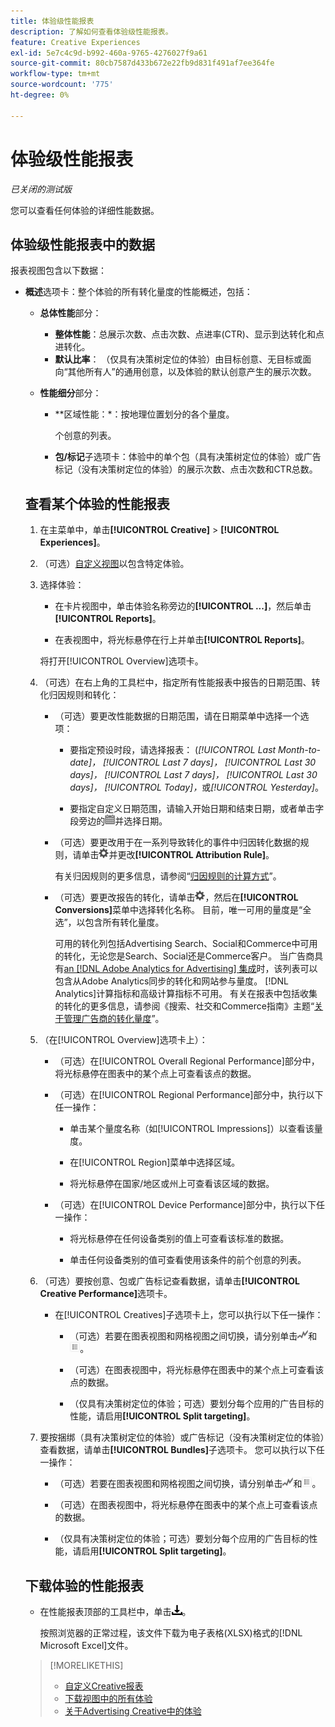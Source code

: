 ```yaml
---
title: 体验级性能报表
description: 了解如何查看体验级性能报表。
feature: Creative Experiences
exl-id: 5e7c4c9d-b992-460a-9765-4276027f9a61
source-git-commit: 80cb7587d433b672e22fb9d831f491af7ee364fe
workflow-type: tm+mt
source-wordcount: '775'
ht-degree: 0%

---
```


# 体验级性能报表

*已关闭的测试版*

您可以查看任何体验的详细性能数据。

## 体验级性能报表中的数据

报表视图包含以下数据：

* **概述**&#x200B;选项卡：整个体验的所有转化量度的性能概述，包括：

  <!-- Currently, the only metric in the settings list at the top of this main tab is "Select All." And I don't see this as of 2/8:  You can optionally combine two metrics at a time into a single chart. -->

   * **总体性能**&#x200B;部分：

      * **整体性能**：总展示次数、点击次数、点进率(CTR)、显示到达转化和点进转化。

     <!--
     ![Overall performance](/help/creative/assets/experience-report-overall-performance.png "Overall performance"){width="100" zoomable="yes"}
          -->

      * **默认比率**： （仅具有决策树定位的体验）由目标创意、无目标或面向“其他所有人”的通用创意，以及体验的默认创意产生的展示次数。

     <!--
     ![Default rate](/help/creative/assets/experience-report-default-rate.png "Default rate"){width="100" zoomable="yes"} 
     -->

   * **性能细分**&#x200B;部分：

      * **区域性能：*：按地理位置划分的各个量度。

        <!--   
      ![Regional performance](/help/creative/assets/experience-report-regional-performance.png "Regional performance"){width="100" zoomable="yes"}
      -->

      * **设备性能：**&#x200B;按设备类型、操作系统和浏览器列出的各个量度。 （可选）单击任何设备类别的值，以查看符合该条件的前<!-- NN -->个创意的列表。

        <!--    
      ![Device performance](/help/creative/assets/experience-report-device-performance.png "Device performance"){width="100" zoomable="yes"}
      -->

* **Creative性能**&#x200B;选项卡*：按创意和捆绑包或广告标记显示的性能概述，包括：

   * **创意内容**&#x200B;子选项卡：体验中每个创意内容的展示次数、点击次数和CTR总数。<!-- No breakdown yet for the individual ad elements and/or the served ads. -->

   * **包/标记**&#x200B;子选项卡：体验中的单个包（具有决策树定位的体验）或广告标记（没有决策树定位的体验）的展示次数、点击次数和CTR总数。

## 查看某个体验的性能报表

1. 在主菜单中，单击&#x200B;**[!UICONTROL Creative]** > **[!UICONTROL Experiences]**。

1. （可选）[自定义视图](/help/creative/introduction/customize-data-views.md)以包含特定体验。

1. 选择体验：

   * 在卡片视图中，单击体验名称旁边的&#x200B;**[!UICONTROL ...]**，然后单击&#x200B;**[!UICONTROL Reports]**。

   * 在表视图中，将光标悬停在行上并单击&#x200B;**[!UICONTROL Reports]**。

   将打开[!UICONTROL Overview]选项卡。

1. （可选）在右上角的工具栏中，指定所有性能报表中报告的日期范围、转化归因规则和转化：

   * （可选）要更改性能数据的日期范围，请在日期菜单中选择一个选项：

      * 要指定预设时段，请选择报表： (*[!UICONTROL Last Month-to-date]，* *[!UICONTROL Last 7 days]，* *[!UICONTROL Last 30 days]，* *[!UICONTROL Last 7 days]，* *[!UICONTROL Last 30 days]，* *[!UICONTROL Today]，*&#x200B;或&#x200B;*[!UICONTROL Yesterday]*。

      * 要指定自定义日期范围，请输入开始日期和结束日期，或者单击字段旁边的![日历图标](/help/search-social-commerce/assets/calendar.png)并选择日期。

   * （可选）要更改用于在一系列导致转化的事件中归因转化数据的规则，请单击![设置](/help/creative/assets/settings.png)并更改&#x200B;**[!UICONTROL Attribution Rule]**。

     有关归因规则的更多信息，请参阅“[归因规则的计算方式](/help/search-social-commerce/reports/attribution-rules.md)”。

   * （可选）要更改报告的转化，请单击![设置](/help/creative/assets/settings.png)，然后在&#x200B;**[!UICONTROL Conversions]**&#x200B;菜单中选择转化名称。 目前，唯一可用的量度是“全选”，以包含所有转化量度。

     可用的转化列包括Advertising Search、Social和Commerce中可用的转化，无论您是Search、Social还是Commerce客户。 当广告商具有[an [!DNL Adobe Analytics for Advertising] 集成](/help/integrations/analytics/overview.md)时，该列表可以包含从Adobe Analytics同步的转化和网站参与量度。 [!DNL Analytics]计算指标和高级计算指标不可用。 有关在报表中包括收集的转化的更多信息，请参阅《搜索、社交和Commerce指南》主题“[关于管理广告商的转化量度](/help/search-social-commerce/admin/conversion-metrics/conversion-metric-about.md)”。

1. （在[!UICONTROL Overview]选项卡上）：

   * （可选）在[!UICONTROL Overall Regional Performance]部分中，将光标悬停在图表中的某个点上可查看该点的数据。

   * （可选）在[!UICONTROL Regional Performance]部分中，执行以下任一操作：

      * 单击某个量度名称（如[!UICONTROL Impressions]）以查看该量度。

      * 在[!UICONTROL Region]菜单中选择区域。

      * 将光标悬停在国家/地区或州上可查看该区域的数据。

   * （可选）在[!UICONTROL Device Performance]部分中，执行以下任一操作：

      * 将光标悬停在任何设备类别的值上可查看该标准的数据。

      * 单击任何设备类别的值可查看使用该条件的前<!-- NN-->个创意的列表。

1. （可选）要按创意、包或广告标记查看数据，请单击&#x200B;**[!UICONTROL Creative Performance]**&#x200B;选项卡。

   * 在[!UICONTROL Creatives]子选项卡上，您可以执行以下任一操作：

      * （可选）若要在图表视图和网格视图之间切换，请分别单击![图表](/help/creative/assets/chart-view-button.png "图表")和![网格](/help/creative/assets/table-view-button.png "网格")。

      * （可选）在图表视图中，将光标悬停在图表中的某个点上可查看该点的数据。

      * （仅具有决策树定位的体验；可选）要划分每个应用的广告目标的性能，请启用&#x200B;**[!UICONTROL Split targeting]**。

1. 要按捆绑（具有决策树定位的体验）或广告标记（没有决策树定位的体验）查看数据，请单击&#x200B;**[!UICONTROL Bundles]**&#x200B;子选项卡。 您可以执行以下任一操作：

   * （可选）若要在图表视图和网格视图之间切换，请分别单击![图表](/help/creative/assets/chart-view-button.png "图表")和![网格](/help/creative/assets/table-view-button.png "网格")。

   * （可选）在图表视图中，将光标悬停在图表中的某个点上可查看该点的数据。

   * （仅具有决策树定位的体验；可选）要划分每个应用的广告目标的性能，请启用&#x200B;**[!UICONTROL Split targeting]**。

## 下载体验的性能报表

* 在性能报表顶部的工具栏中，单击![下载](/help/creative/assets/download.png "下载")。

  按照浏览器的正常过程，该文件下载为电子表格(XLSX)格式的[!DNL Microsoft Excel]文件。

>[!MORELIKETHIS]
>
>* [自定义Creative报表](/help/creative/report-custom-creative.md)
>* [下载视图中的所有体验](/help/creative/experiences/experience-download-view.md)
>* [关于Advertising Creative中的体验](/help/creative/experiences/experience-about.md)
